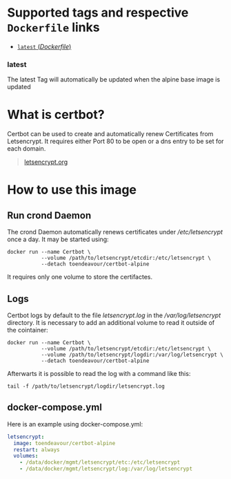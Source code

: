 # Supported tags and respective `Dockerfile` links

-	[`latest` (*Dockerfile*)](https://github.com/mettke/dockerfiles/blob/certbot-alpine/certbot-alpine/Dockerfile)

### latest

The latest Tag will automatically be updated when the alpine base image is updated

# What is certbot?

Certbot can be used to create and automatically renew Certificates from Letsencrypt. It requires either Port 80 to be open or a dns entry to be set for each domain.

> [letsencrypt.org](https://letsencrypt.org/)

# How to use this image

## Run crond Daemon

The crond Daemon automatically renews certificates under */etc/letsencrypt* once a day. It may be started using: 

```console
docker run --name Certbot \
           --volume /path/to/letsencrypt/etcdir:/etc/letsencrypt \
           --detach toendeavour/certbot-alpine
```

It requires only one volume to store the certifactes.

## Logs

Certbot logs by default to the file *letsencrypt.log* in the */var/log/letsencrypt* directory. It is necessary to add an additional volume to read it outside of the cointainer:

```console
docker run --name Certbot \
           --volume /path/to/letsencrypt/etcdir:/etc/letsencrypt \
           --volume /path/to/letsencrypt/logdir:/var/log/letsencrypt \
           --detach toendeavour/certbot-alpine
```

Afterwarts it is possible to read the log with a command like this:

```console
tail -f /path/to/letsencrypt/logdir/letsencrypt.log
```

## docker-compose.yml

Here is an example using docker-compose.yml:

```yaml
letsencrypt:
  image: toendeavour/certbot-alpine
  restart: always
  volumes:
    - /data/docker/mgmt/letsencrypt/etc:/etc/letsencrypt
    - /data/docker/mgmt/letsencrypt/log:/var/log/letsencrypt
```
